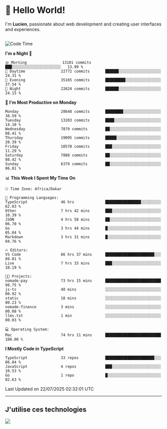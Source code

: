 # 👋 Hello World!

I'm **Lucien**, passionate about web development and creating user interfaces and experiences.

##

<!--START_SECTION:waka-->
![Code Time](http://img.shields.io/badge/Code%20Time-3%2C462%20hrs%2044%20mins-blue)

**I'm a Night 🦉** 

```text
🌞 Morning                13101 commits       ███░░░░░░░░░░░░░░░░░░░░░░   13.99 % 
🌆 Daytime                22772 commits       ██████░░░░░░░░░░░░░░░░░░░   24.31 % 
🌃 Evening                35165 commits       █████████░░░░░░░░░░░░░░░░   37.54 % 
🌙 Night                  22624 commits       ██████░░░░░░░░░░░░░░░░░░░   24.15 % 
```
📅 **I'm Most Productive on Monday** 

```text
Monday                   28648 commits       ████████░░░░░░░░░░░░░░░░░   30.59 % 
Tuesday                  13203 commits       ████░░░░░░░░░░░░░░░░░░░░░   14.10 % 
Wednesday                7879 commits        ██░░░░░░░░░░░░░░░░░░░░░░░   08.41 % 
Thursday                 19095 commits       █████░░░░░░░░░░░░░░░░░░░░   20.39 % 
Friday                   10570 commits       ███░░░░░░░░░░░░░░░░░░░░░░   11.29 % 
Saturday                 7888 commits        ██░░░░░░░░░░░░░░░░░░░░░░░   08.42 % 
Sunday                   6379 commits        ██░░░░░░░░░░░░░░░░░░░░░░░   06.81 % 
```


📊 **This Week I Spent My Time On** 

```text
🕑︎ Time Zone: Africa/Dakar

💬 Programming Languages: 
TypeScript               46 hrs              ████████████████░░░░░░░░░   62.03 % 
Other                    7 hrs 42 mins       ███░░░░░░░░░░░░░░░░░░░░░░   10.39 % 
JSON                     4 hrs 58 mins       ██░░░░░░░░░░░░░░░░░░░░░░░   06.70 % 
Go                       3 hrs 44 mins       █░░░░░░░░░░░░░░░░░░░░░░░░   05.04 % 
Markdown                 3 hrs 31 mins       █░░░░░░░░░░░░░░░░░░░░░░░░   04.76 % 

🔥 Editors: 
VS Code                  66 hrs 37 mins      ██████████████████████░░░   89.81 % 
Live                     7 hrs 33 mins       ███░░░░░░░░░░░░░░░░░░░░░░   10.19 % 

🐱‍💻 Projects: 
nomade-pay               73 hrs 15 mins      █████████████████████████   98.75 % 
js-ts                    40 mins             ░░░░░░░░░░░░░░░░░░░░░░░░░   00.92 % 
static                   10 mins             ░░░░░░░░░░░░░░░░░░░░░░░░░   00.23 % 
nomade-finance           3 mins              ░░░░░░░░░░░░░░░░░░░░░░░░░   00.08 % 
llms.txt                 1 min               ░░░░░░░░░░░░░░░░░░░░░░░░░   00.03 % 

💻 Operating System: 
Mac                      74 hrs 11 mins      █████████████████████████   100.00 % 
```

**I Mostly Code in TypeScript** 

```text
TypeScript               33 repos            ██████████████████████░░░   86.84 % 
JavaScript               4 repos             ███░░░░░░░░░░░░░░░░░░░░░░   10.53 % 
Go                       1 repo              █░░░░░░░░░░░░░░░░░░░░░░░░   02.63 % 
```




 Last Updated on 22/07/2025 02:32:01 UTC
<!--END_SECTION:waka-->
---

## J'utilise ces technologies

<p align="left">
  <a href="https://skillicons.dev">
    <img src="https://skillicons.dev/icons?i=ts,js,go,ruby,css,scss,tailwind,react,vite,nextjs,docker,figma,ableton" />
  </a>
</p>

